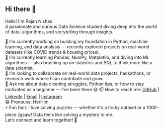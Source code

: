## Hi there 👋

Hello! I'm Rajan Nishad<br/>
A passionate and curious Data Science student diving deep into the world of data, algorithms, and storytelling through insights.<br/>

🔭 I’m currently working on building my foundation in Python, machine learning, and data analysis — recently explored projects on real-world datasets (like COVID trends & housing prices).<br/>
🌱 I’m currently learning Pandas, NumPy, Matplotlib, and diving into ML algorithms — also brushing up on statistics and SQL to think more like a data scientist.<br/>
👯 I’m looking to collaborate on real-world data projects, hackathons, or research work where I can contribute and grow.<br/>
💬 Ask me about data cleaning struggles, Python tips, or how to stay motivated as a beginner — I’ve been there 😅
📫 How to reach me: [GitHub](https://github.com/rajannishad1015) | [LinkedIn](https://www.linkedin.com/in/rajanishad/) | [Email](rajannishad1018@gmail.com) | [Instagram](https://www.instagram.com/retro.x94/)<br/>
😄 Pronouns: He/Him<br/>
⚡ Fun fact: I love solving puzzles — whether it's a tricky dataset or a 1000-piece jigsaw! Data feels like solving a mystery to me.<br/>
Let’s connect and learn together! 🚀<br/>
